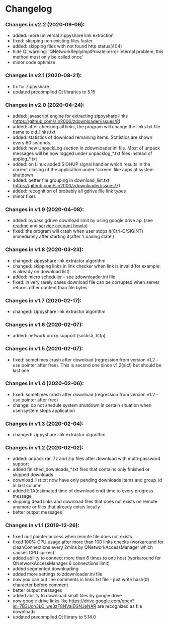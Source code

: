 # Changelog
### Changes in v2.2 (2020-09-06):
- added: more universal zippyshare link extraction
- fixed: skipping non existing files faster
- added: skipping files with not found http status(404)
- hide Qt warning: 'QNetworkReplyImplPrivate::error:Internal problem, this method must only be called once'
- minor code optimize

### Changes in v2.1 (2020-08-21):
- fix for zippyshare
- updated precompiled Qt libraries to 5.15

### Changes in v2.0 (2020-04-24):
- added: javascript engine for extracting zippyshare links (https://github.com/sin2000/zdownloader/issues/8)
- added: after checking all links, the program will change the links.txt file name to old_links.txt
- added: statistics of download remaining items. Statistics are shown every 60 seconds.
- added: new UnpackLog section in zdownloader.ini file. Most of unpack messages will be now logged under unpacklog_\*.txt files instead of applog_\*.txt
- added: on Linux added SIGHUP signal handler which results in the correct closing of the application under 'screen' like apps at system shutdown
- added: better file grouping in download_list.txt (https://github.com/sin2000/zdownloader/issues/7)
- added: recognition of probably all gdrive file link types
- minor fixes

### Changes in v1.9 (2020-04-08):
- added: bypass gdrive download limit by using google drive api (see [readme](https://github.com/sin2000/zdownloader/blob/master/README.md) and [service account howto](https://github.com/sin2000/zdownloader/blob/master/HOWTO_gdrive_service_account.md))
- fixed: the program will crash when user stops it(Ctrl-C/SIGINT) immediately after starting it(after 'Loading state')

### Changes in v1.8 (2020-03-23):
- changed: zippyshare link extractor algorithm
- changed: skipping links in link checker when link is invalid(for example: is already on download list)
- added: micro scheduler - see zdownloader.ini file
- fixed: in very rarely cases download file can be corrupted when server returns other content than file bytes

### Changes in v1.7 (2020-02-17):
- changed: zippyshare link extractor algorithm

### Changes in v1.6 (2020-02-07):
- added: network proxy support (socks5, http)

### Changes in v1.5 (2020-02-07):
- fixed: sometimes crash after download (regression from version v1.2 - use pointer after free). This is second one since v1.2(sic!) but should be last one

### Changes in v1.4 (2020-02-06):
- fixed: sometimes crash after download (regression from version v1.2 - use pointer after free)
- change: do not shedule system shutdown in certain situation when user/system stops application

### Changes in v1.3 (2020-02-04):
- changed: zippyshare link extractor algorithm

### Changes in v1.2 (2020-02-02):
- added: unpack rar, 7z and zip files after download with multi-password support
- added finished_downloads_\*.txt files that contains only finished or skipped downloads
- download_list.txt now have only pending downloads items and group_id in last column
- added ETA(estimated time of download end) time to every progress message
- skipping dead links and download files that does not exists on remote anymore or files that already exists locally
- better output messages

### Changes in v1.1 (2019-12-26):
- fixed null pointer access when remote file does not exists
- fixed 100% CPU usage after more than 100 links checks (workaround for cleanConnections every 2mins by QNetworkAccessManager which causes CPU spikes)
- added ability to connect more than 6 times to one host (workaround for QNetworkAccessManager 6 connections limit)
- added segmented downloading
- added more settings to zdownloader.ini file
- now you can put line comments in links.txt file - just write hash(#) character before comment
- better output messages
- added ability to download small files by google drive
- now google drive links like https://drive.google.com/open?id=7B3Uon3LO_we3zF8NVaIEGNJeNAR are recognized as file downloads
- updated precompiled Qt library to 5.14.0
